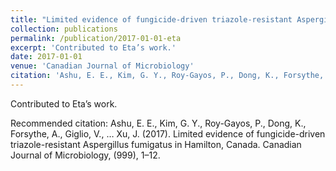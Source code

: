 ```yaml
---
title: "Limited evidence of fungicide-driven triazole-resistant Aspergillus fumigatus in Hamilton, Canada"
collection: publications
permalink: /publication/2017-01-01-eta
excerpt: 'Contributed to Eta’s work.'
date: 2017-01-01
venue: 'Canadian Journal of Microbiology'
citation: 'Ashu, E. E., Kim, G. Y., Roy-Gayos, P., Dong, K., Forsythe, A., Giglio, V., … Xu, J. (2017). Limited evidence of fungicide-driven triazole-resistant Aspergillus fumigatus in Hamilton, Canada. Canadian Journal of Microbiology, (999), 1–12.'
---
```

Contributed to Eta’s work.

Recommended citation: Ashu, E. E., Kim, G. Y., Roy-Gayos, P., Dong, K., Forsythe, A., Giglio, V., … Xu, J. (2017). Limited evidence of fungicide-driven triazole-resistant Aspergillus fumigatus in Hamilton, Canada. Canadian Journal of Microbiology, (999), 1–12.